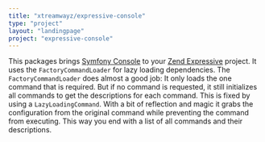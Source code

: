 ```yaml
---
title: "xtreamwayz/expressive-console"
type: "project"
layout: "landingpage"
project: "expressive-console"
---
```


This packages brings [Symfony Console](https://github.com/symfony/console) to your
[Zend Expressive](https://github.com/zendframework/zend-expressive) project. It uses the `FactoryCommandLoader`
for lazy loading dependencies. The `FactoryCommandLoader` does almost a good job: It only loads the one command
that is required. But if no command is requested, it still initializes all commands to get the descriptions
for each command. This is fixed by using a `LazyLoadingCommand`. With a bit of reflection and magic it grabs
the configuration from the original command while preventing the command from executing. This way you end with
a list of all commands and their descriptions.
